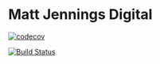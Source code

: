# Matt Jennings Digital

[![codecov](https://codecov.io/gh/captainCoolMJ/Matt-Jennings-Digital-Source/branch/master/graph/badge.svg)](https://codecov.io/gh/captainCoolMJ/Matt-Jennings-Digital-Source)

[![Build Status](https://travis-ci.org/captainCoolMJ/Matt-Jennings-Digital-Source.svg?branch=master)](https://travis-ci.org/captainCoolMJ/Matt-Jennings-Digital-Source)